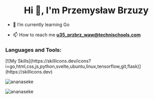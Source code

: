 <h1 align="center">Hi 👋, I'm Przemysław Brzuzy</h1>

- 🥇 I’m currently learning Go

- 📫 How to reach me **u35_przbrz_waw@technischools.com**

<h3 align="left">Languages and Tools:</h3>
[![My Skills](https://skillicons.dev/icons?i=go,html,css,js,python,svelte,ubuntu,linux,tensorflow,git,flask)](https://skillicons.dev)

<p><img align="center" src="https://github-readme-stats.vercel.app/api/top-langs?username=ananaseke&show_icons=true&locale=en&layout=compact" alt="ananaseke" /></p>

<p><img align="center" src="https://github-readme-streak-stats.herokuapp.com/?user=ananaseke&" alt="ananaseke" /></p>
